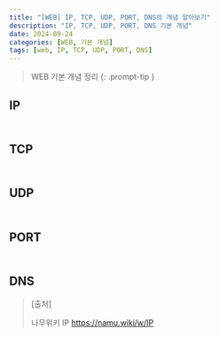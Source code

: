 ```yaml
---
title: "[WEB] IP, TCP, UDP, PORT, DNS의 개념 알아보기"
description: "IP, TCP, UDP, PORT, DNS 기본 개념"
date: 2024-09-24
categories: [WEB, 기본 개념]
tags: [web, IP, TCP, UDP, PORT, DNS]
---
```




> WEB 기본 개념 정리
{: .prompt-tip }



## IP



## <br>TCP



## <br>UDP



## <br>PORT



## <br>DNS





> [출처]
>
> 나무위키 IP https://namu.wiki/w/IP
>
> 
>
> 
